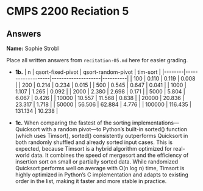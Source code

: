 # CMPS 2200 Reciation 5
## Answers

**Name:** Sophie Strobl


Place all written answers from `recitation-05.md` here for easier grading.





- **1b.**
| n      | qsort-fixed-pivot | qsort-random-pivot | tim-sort |
|--------|-------------------|--------------------|----------|
| 100    | 0.110             | 0.119              | 0.008    |
| 200    | 0.214             | 0.234              | 0.015    |
| 500    | 0.545             | 0.647              | 0.041    |
| 1000   | 1.107             | 1.265              | 0.092    |
| 2000   | 2.380             | 2.698              | 0.171    |
| 5000   | 5.804             | 6.067              | 0.426    |
| 10000  | 10.557            | 11.568             | 0.838    |
| 20000  | 20.836            | 23.317             | 1.718    |
| 50000  | 56.506            | 62.884             | 4.776    |
| 100000 | 116.435           | 131.134            | 10.238   |




- **1c.**
When comparing the fastest of the sorting implementations—Quicksort with a random pivot—to Python’s built-in sorted() function (which uses Timsort), sorted() consistently outperforms Quicksort in both randomly shuffled and already sorted input cases. This is expected, because Timsort is a hybrid algorithm optimized for real-world data. It combines the speed of mergesort and the efficiency of insertion sort on small or partially sorted data. While randomized Quicksort performs well on average with O(n log n) time, Timsort is highly optimized in Python’s C implementation and adapts to existing order in the list, making it faster and more stable in practice.
